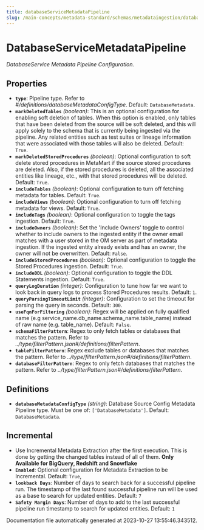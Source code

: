 ```yaml
---
title: databaseServiceMetadataPipeline
slug: /main-concepts/metadata-standard/schemas/metadataingestion/databaseservicemetadatapipeline
---
```


# DatabaseServiceMetadataPipeline

*DatabaseService Metadata Pipeline Configuration.*

## Properties

- **`type`**: Pipeline type. Refer to *#/definitions/databaseMetadataConfigType*. Default: `DatabaseMetadata`.
- **`markDeletedTables`** *(boolean)*: This is an optional configuration for enabling soft deletion of tables. When this option is enabled, only tables that have been deleted from the source will be soft deleted, and this will apply solely to the schema that is currently being ingested via the pipeline. Any related entities such as test suites or lineage information that were associated with those tables will also be deleted. Default: `True`.
- **`markDeletedStoredProcedures`** *(boolean)*: Optional configuration to soft delete stored procedures in MetaMart if the source stored procedures are deleted. Also, if the stored procedures is deleted, all the associated entities like lineage, etc., with that stored procedures will be deleted. Default: `True`.
- **`includeTables`** *(boolean)*: Optional configuration to turn off fetching metadata for tables. Default: `True`.
- **`includeViews`** *(boolean)*: Optional configuration to turn off fetching metadata for views. Default: `True`.
- **`includeTags`** *(boolean)*: Optional configuration to toggle the tags ingestion. Default: `True`.
- **`includeOwners`** *(boolean)*: Set the 'Include Owners' toggle to control whether to include owners to the ingested entity if the owner email matches with a user stored in the OM server as part of metadata ingestion. If the ingested entity already exists and has an owner, the owner will not be overwritten. Default: `False`.
- **`includeStoredProcedures`** *(boolean)*: Optional configuration to toggle the Stored Procedures ingestion. Default: `True`.
- **`includeDDL`** *(boolean)*: Optional configuration to toggle the DDL Statements ingestion. Default: `True`.
- **`queryLogDuration`** *(integer)*: Configuration to tune how far we want to look back in query logs to process Stored Procedures results. Default: `1`.
- **`queryParsingTimeoutLimit`** *(integer)*: Configuration to set the timeout for parsing the query in seconds. Default: `300`.
- **`useFqnForFiltering`** *(boolean)*: Regex will be applied on fully qualified name (e.g service_name.db_name.schema_name.table_name) instead of raw name (e.g. table_name). Default: `False`.
- **`schemaFilterPattern`**: Regex to only fetch tables or databases that matches the pattern. Refer to *../type/filterPattern.json#/definitions/filterPattern*.
- **`tableFilterPattern`**: Regex exclude tables or databases that matches the pattern. Refer to *../type/filterPattern.json#/definitions/filterPattern*.
- **`databaseFilterPattern`**: Regex to only fetch databases that matches the pattern. Refer to *../type/filterPattern.json#/definitions/filterPattern*.

## Definitions

- **`databaseMetadataConfigType`** *(string)*: Database Source Config Metadata Pipeline type. Must be one of: `['DatabaseMetadata']`. Default: `DatabaseMetadata`.

## Incremental

- Use Incremental Metadata Extraction after the first execution. This is done by getting the changed tables instead of all of them. **Only Available for BigQuery, Redshift and Snowflake**
- **`Enabled`**: Optional configuration for Metadata Extraction to be Incremental. Default: `True`,
- **`lookback Days`**: Number of days to search back for a successful pipeline run. The timestamp of the last found successful pipeline run will be used as a base to search for updated entities. Default: `7`
- **`Safety Margin Days`**: Number of days to add to the last successful pipeline run timestamp to search for updated entities. Default: `1`

Documentation file automatically generated at 2023-10-27 13:55:46.343512.
